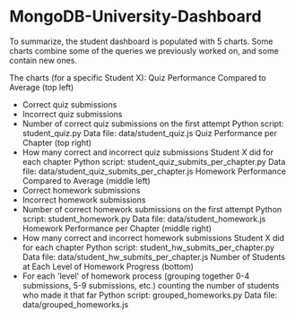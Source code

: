 # MongoDB-University-Dashboard

To summarize, the student dashboard is populated with 5 charts. Some charts combine some of the queries we previously worked on, and some contain new ones. 

The charts (for a specific Student X):
Quiz Performance Compared to Average (top left)
- Correct quiz submissions
- Incorrect quiz submissions
- Number of correct quiz submissions on the first attempt
Python script: student_quiz.py
Data file: data/student_quiz.js
Quiz Performance per Chapter (top right)
- How many correct and incorrect quiz submissions Student X did for each chapter
Python script: student_quiz_submits_per_chapter.py
Data file: data/student_quiz_submits_per_chapter.js
Homework Performance Compared to Average (middle left)
- Correct homework submissions
- Incorrect homework submissions
- Number of correct homework submissions on the first attempt
Python script: student_homework.py
Data file: data/student_homework.js
Homework Performance per Chapter (middle right)
- How many correct and incorrect homework submissions Student X did for each chapter
Python script: student_hw_submits_per_chapter.py
Data file: data/student_hw_submits_per_chapter.js
Number of Students at Each Level of Homework Progress (bottom)
- For each 'level' of homework process (grouping together 0-4 submissions, 5-9 submissions, etc.) counting the number of students who made it that far
Python script: grouped_homeworks.py
Data file: data/grouped_homeworks.js
